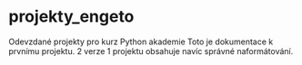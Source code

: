 # projekty_engeto
Odevzdané projekty pro kurz Python akademie
Toto je dokumentace k prvnímu projektu. 2 verze 1 projektu obsahuje navíc správné naformátování.
